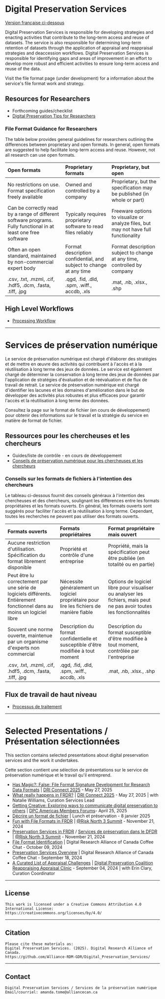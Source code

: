# Digital Preservation Services 
[Version française ci-dessous](https://github.com/Alliance-RDM-GDR/Digital_Preservation_Services/blob/main/README.md#services-de-pr%C3%A9servation-num%C3%A9rique)

Digital Preservation Services is responsible for developing strategies and enacting activities that contribute to the long-term access and reuse of datasets. The service is also responsible for determining long-term retention of datasets through the application of appraisal and reappraisal strategies and deaccession workflows. Digital Preservation Services is responsible for identifying gaps and areas of improvement in an effort to develop more robust and efficient activities to ensure long-term access and reuse of the data.

Visit the file format page (under development) for a information about the service's file format work and strategy.

## Resources for Researchers
- Forthcoming guides/checklist
- [Digital Preservation Tips for Researchers](https://drive.google.com/file/d/1jHsRPGJHTfEn1HEJhGc3M-SMw-d2k7iE/view?usp=drive_link)

### File Format Guidance for Researchers
The table below provides general guidelines for researchers outlining the differences between proprietary and open formats. In general, open formats are suggested to help facilitate long-term access and reuse. However, not all research can use open formats.

| Open formats | Proprietary formats | Proprietary, but open | 
|:-----------|:----------- |:----------- |
| No restrictions on use. Format specification freely available | Owned and controlled by a company | Proprietary, but the specification may be published (in whole or part) |
| Can be correctly read by a range of different software programs. Fully functional in at least one free software | Typically  requires proprietary software to read files reliably | Freeware options to visualize or analyze files, but may not have full functionality |
| Often an open standard, maintained by non-commercial expert body | Format description confidential, and subject to change at any time | Format description subject to change at any time, controlled by company |
| .csv, .txt, .mzml, .cif, .hdf5, .dcm, .fasta, .tiff, .jpg | .qgd, .fid, .dld, .spm, .wiff., accdb, .xls | .mat, .nb, .xlsx., .shp |

## High Level Workflows
- [Processing Workflow](https://drive.google.com/file/d/1EXlT6zM1UyX9DNeldVzEb4Pczu4_JPRN/view?usp=sharing)

---
# Services de préservation numérique
Le service de préservation numérique est chargé d'élaborer des stratégies et de mettre en œuvre des activités qui contribuent à l'accès et à la réutilisation à long terme des jeux de données. Le service est également chargé de déterminer la conservation à long terme des jeux de données par l'application de stratégies d'évaluation et de réévaluation et de flux de travail de retrait. Le service de préservation numérique est chargé d'identifier les lacunes et les domaines d'amélioration dans le but de développer des activités plus robustes et plus efficaces pour garantir l'accès et la réutilisation à long terme des données.

Consultez la page sur le format de fichier (en cours de développement) pour obtenir des informations sur le travail et la stratégie du service en matière de format de fichier.

## Ressources pour les chercheuses et les chercheurs
- Guides/liste de contrôle - en cours de développement
- [Conseils de préservation numérique pour les chercheuses et les chercheurs](https://drive.google.com/file/d/1sfiJ_-4bEVdVdncfuUzDDQi9vAMFxPGM/view?usp=drive_link)

### Conseils sur les formats de fichiers à l'intention des chercheurs
Le tableau ci-dessous fournit des conseils généraux à l'intention des chercheuses et des chercheurs, soulignant les différences entre les formats propriétaires et les formats ouverts. En général, les formats ouverts sont suggérés pour faciliter l'accès et la réutilisation à long terme. Cependant, toutes les recherches ne peuvent pas utiliser des formats ouverts.

| Formats ouverts | Formats propriétaires | Format propriétaire mais ouvert|
|:-----------|:----------- |:----------- |
| Aucune restriction d'utilisation. Spécification du format librement disponible | Propriété et contrôle d'une entreprise | Propriété, mais la spécification peut être publiée (en totalité ou en partie) |
| Peut être lu correctement par une série de logiciels différents. Entièrement fonctionnel dans au moins un logiciel libre | Nécessite généralement un logiciel propriétaire pour lire les fichiers de manière fiable | Options de logiciel libre pour visualiser ou analyser les fichiers, mais peut ne pas avoir toutes les fonctionnalités |
| Souvent une norme ouverte, maintenue par un organisme d'experts non commercial | Description du format confidentielle et susceptible d'être modifiée à tout moment | Description du format susceptible d'être modifiée à tout moment, contrôlée par l'entreprise |
| .csv, .txt, .mzml, .cif, .hdf5, .dcm, .fasta, .tiff, .jpg | .qgd, .fid, .dld, .spm, .wiff., accdb, .xls | .mat, .nb, .xlsx., .shp |

## Flux de travail de haut niveau
- [Processus de traitement](https://drive.google.com/file/d/1EXlT6zM1UyX9DNeldVzEb4Pczu4_JPRN/view?usp=sharing)
  
---
# Selected Presentations / Présentation sélectionnées
This section contains selected presentations about digital preservation services and the work it undertakes. 

Cette section contient une sélection de présentations sur le service de préservation numérique et le travail qu'il entreprend.

- [Has Magic?: False: File Format Signature Development for Research Data Formats](https://drive.google.com/file/d/1OdeyDnRl5rcDpa15mAym21xqVdP7t5aa/view?usp=sharing) | [DRI Connect 2025](https://driconnect.alliancecan.ca/) - May 27, 2025
- [What really happens in FRDR?](https://drive.google.com/file/d/16nky28LH6yl7IqZWdPTZTBMUXN5Bwe-G/view?usp=sharing) | [DRI Connect 2025](https://driconnect.alliancecan.ca/) - May 27, 2025 | with Natalie Williams, Curation Services Lead
- [Getting Creative: Exploring ways to communicate digital preservation to others](https://drive.google.com/file/d/1s-vB1FUZnn3V48H_xvUF-Ev2w1t84zpc/view?usp=sharing) | [DPC Americas Members Forums](https://www.dpconline.org/events/eventdetail/465/-/dpc-members-forum-and-networking-event-americas)- April 25, 2025
- [Décrire un format de fichier](https://drive.google.com/file/d/14qc3ys93W9aC8s8cfzqD4CakL4ZWPmTK/view?usp=drive_link) | Lunch et préservation - 8 janvier 2025
- [Fun with File Formats in FRDR](https://drive.google.com/file/d/1XlD9s58tmgqJHAhjLz9zd8ae5lQqUTD5/view?usp=sharing) | [@Risk North 3 Summit](https://www.carl-abrc.ca/mini-site-page/risk-north-3-safeguarding-the-canadian-digital-record/) - November 21, 2024
- [Preservation Services in FRDR](https://drive.google.com/file/d/19kkTOZuOhB9LuCtUnzxlw4KgzJfumLhG/view?usp=drive_link) / [Services de préservation dans le DFDR](https://drive.google.com/file/d/1zwmgtzRq_QPi79J-ydjDlYwMhZPXIgwR/view?usp=drive_link) | [@Risk North 3 Summit](https://www.carl-abrc.ca/mini-site-page/risk-north-3-safeguarding-the-canadian-digital-record/) - November 21, 2024
- [File Format Identification](https://drive.google.com/file/d/1erJT344W_39mkRKE6kw_zENqaynI7P26/view?usp=drive_link) | Digital Research Alliance of Canada Coffee Chat - October 09, 2024
- [Preservation Services Overview](https://drive.google.com/file/d/1wkrr1CHbThCkCOY4ODrF2jhXOlWvP3M1/view?usp=drive_link) | Digital Research Alliance of Canada Coffee Chat - September 18, 2024 
- [A Curated List of Appraisal Challenges](https://drive.google.com/file/d/14dmBPRjMKPIKJWieYB4CTXNw0E0kE6P7/view?usp=sharing) | [Digital Preservation Coalition Reappraising Appraisal Clinic](https://www.dpconline.org/events/eventdetail/360/-/-) - September 04, 2024 | with Erin Clary, Curation Coordinator

---
## License 

    This work is licensed under a Creative Commons Attribution 4.0 International License:  
    https://creativecommons.org/licenses/by/4.0/

---
## Citation

    Please cite these materials as:  
    Digital Preservation Services. (2025). Digital Research Alliance of Canada.  
    https://github.com/Alliance-RDM-GDR/Digital_Preservation_Services/ 

---
## Contact

    Digital Preservation Services / Services de la préservation numérique 
    Email/courriel: amanda.tome@alliancecan.ca 
